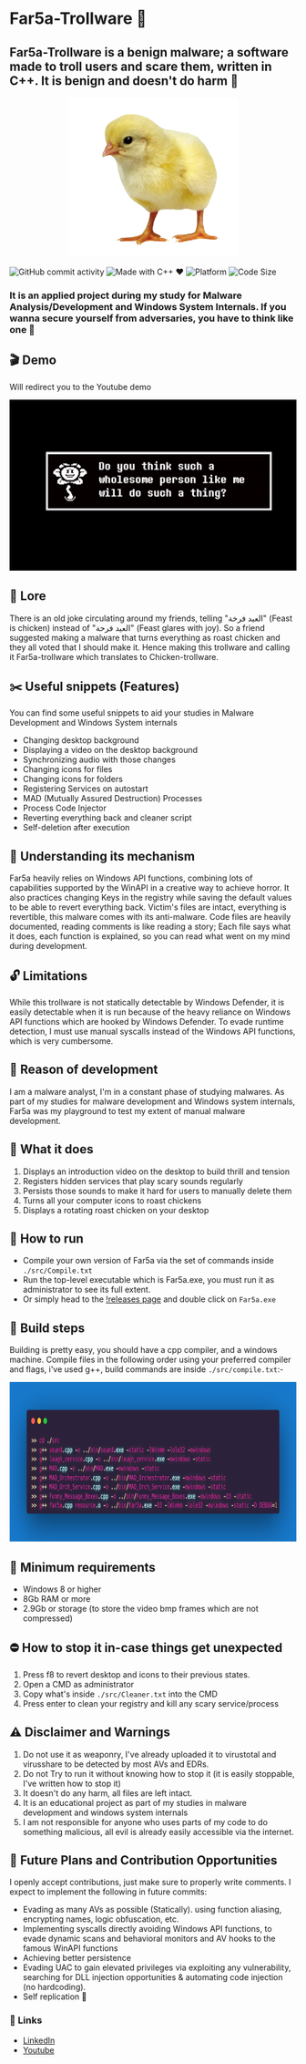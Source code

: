 # Far5a-Trollware 🐣 

## Far5a-Trollware is a benign malware; a software made to troll users and scare them, written in C++. It is benign and doesn't do harm 🐔


<p align="center">
  <img src="https://github.com/aymanreda56/Far5a-Trollware/blob/main/data/chick.png" width="300" height="280">
</p>


![GitHub commit activity](https://img.shields.io/github/commit-activity/m/aymanreda56/Far5a-Trollware)
![Made with C++ ❤️](https://img.shields.io/badge/Made%20with-C++-blue.svg)
![Platform](https://img.shields.io/badge/platform-Windows-blue)
![Code Size](https://img.shields.io/github/languages/code-size/yourusername/your-repo)





### It is an applied project during my study for Malware Analysis/Development and Windows System Internals. If you wanna secure yourself from adversaries, you have to think like one 💅


## 🎬 Demo
Will redirect you to the Youtube demo
<p align="center">
  <a href="https://youtu.be/BvjDXkRtfWA">
    <img src="https://github.com/aymanreda56/Far5a-Trollware/blob/main/data/1145.bmp" width="530" height="300">
  </a>  
</p>



## 👑 Lore
There is an old joke circulating around my friends, telling "العيد فرخة" (Feast is chicken) instead of "العيد فرحة" (Feast glares with joy).
So a friend suggested making a malware that turns everything as roast chicken and they all voted that I should make it. Hence making this trollware and calling it Far5a-trollware which translates to Chicken-trollware.

## ✂️ Useful snippets (Features)
You can find some useful snippets to aid your studies in Malware Development and Windows System internals
- Changing desktop background
- Displaying a video on the desktop background
- Synchronizing audio with those changes
- Changing icons for files
- Changing icons for folders
- Registering Services on autostart
- MAD (Mutually Assured Destruction) Processes
- Process Code Injector
- Reverting everything back and cleaner script
- Self-deletion after execution

## 🔮 Understanding its mechanism
Far5a heavily relies on Windows API functions, combining lots of capabilities supported by the WinAPI in a creative way to achieve horror.
It also practices changing Keys in the registry while saving the default values to be able to revert everything back.
Victim's files are intact, everything is revertible, this malware comes with its anti-malware.
Code files are heavily documented, reading comments is like reading a story; Each file says what it does, each function is explained, so you can read what went on my mind during development.

## 🔓 Limitations
While this trollware is not statically detectable by Windows Defender, it is easily detectable when it is run because of the heavy reliance on Windows API functions which are hooked by Windows Defender.
To evade runtime detection, I must use manual syscalls instead of the Windows API functions, which is very cumbersome.

## 👻 Reason of development
I am a malware analyst, I'm in a constant phase of studying malwares. As part of my studies for malware development and Windows system internals, Far5a was my playground to test my extent of manual malware development.

## :rocket: What it does
1) Displays an introduction video on the desktop to build thrill and tension
2) Registers hidden services that play scary sounds regularly
3) Persists those sounds to make it hard for users to manually delete them
4) Turns all your computer icons to roast chickens
5) Displays a rotating roast chicken on your desktop

## 👾 How to run
- Compile your own version of Far5a via the set of commands inside `./src/Compile.txt`
- Run the top-level executable which is Far5a.exe, you must run it as administrator to see its full extent.
- Or simply head to the [!releases page](https://github.com/aymanreda56/Far5a-Trollware/releases) and double click on `Far5a.exe`

## 🔨 Build steps
Building is pretty easy, you should have a cpp compiler, and a windows machine.
Compile files in the following order using your preferred compiler and flags, i've used g++, build commands are inside `./src/compile.txt`:-
<p align="center">
  <img src="https://github.com/aymanreda56/Far5a-Trollware/blob/main/data/compilation.png" width="900" height="280">
</p>


## 🚧 Minimum requirements
- Windows 8 or higher
- 8Gb RAM or more
- 2.9Gb or storage (to store the video bmp frames which are not compressed)

## ⛔ How to stop it in-case things get unexpected
1) Press f8 to revert desktop and icons to their previous states.
2) Open a CMD as administrator
3) Copy what's inside `./src/Cleaner.txt` into the CMD
4) Press enter to clean your registry and kill any scary service/process 

## ⚠️ Disclaimer and Warnings
1) Do not use it as weaponry, I've already uploaded it to virustotal and virusshare to be detected by most AVs and EDRs.
2) Do not Try to run it without knowing how to stop it (it is easily stoppable, I've written how to stop it)
3) It doesn't do any harm, all files are left intact.
4) It is an educational project as part of my studies in malware development and windows system internals
5) I am not responsible for anyone who uses parts of my code to do something malicious, all evil is already easily accessible via the internet.

## 🌅 Future Plans and Contribution Opportunities
I openly accept contributions, just make sure to properly write comments.
I expect to implement the following in future commits:
- Evading as many AVs as possible (Statically). using function aliasing, encrypting names, logic obfuscation, etc.
- Implementing syscalls directly avoiding Windows API functions, to evade dynamic scans and behavioral monitors and AV hooks to the famous WinAPI functions
- Achieving better persistence
- Evading UAC to gain elevated privileges via exploiting any vulnerability, searching for DLL injection opportunities & automating code injection (no hardcoding).
- Self replication 🐛


### 🔗 Links

- [LinkedIn](https://www.linkedin.com/in/ayman-reda-b845b0203/)
- [Youtube](https://www.youtube.com/@aymanmohamed2516)
